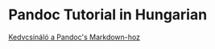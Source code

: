 # Pandoc Tutorial in Hungarian

[Kedvcsináló a Pandoc's Markdown-hoz](https://kantal.github.io/pandoc-tutorial)
